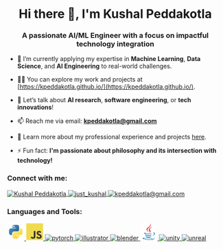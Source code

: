 <h1 align="center">Hi there 👋, I'm Kushal Peddakotla</h1>
<h3 align="center">A passionate AI/ML Engineer with a focus on impactful technology integration</h3>

- 🌱 I’m currently applying my expertise in **Machine Learning**, **Data Science**, and **AI Engineering** to real-world challenges.

- 👨‍💻 You can explore my work and projects at [https://kpeddakotla.github.io/](https://kpeddakotla.github.io/).

- 💬 Let’s talk about **AI research**, **software engineering**, or **tech innovations**!

- 📫 Reach me via email: **kpeddakotla@gmail.com**

- 📄 Learn more about my professional experience and projects [here](https://github.com/kpeddakotla/resume).

- ⚡ Fun fact: **I'm passionate about philosophy and its intersection with technology!**
<h3 align="left">Connect with me:</h3>
<p align="left">
  <a href="https://www.linkedin.com/in/kushal-peddakotla/" target="_blank">
    <img align="center" src="https://raw.githubusercontent.com/rahuldkjain/github-profile-readme-generator/master/src/images/icons/Social/linked-in-alt.svg" alt="Kushal Peddakotla" height="30" width="40" />
  </a>
  <a href="https://instagram.com/just_kushal" target="_blank">
    <img align="center" src="https://raw.githubusercontent.com/rahuldkjain/github-profile-readme-generator/master/src/images/icons/Social/instagram.svg" alt="just_kushal" height="30" width="40" />
  </a>
  <a href="mailto:kpeddakotla@gmail.com" target="_blank">
    <img align="center" src="https://raw.githubusercontent.com/rahuldkjain/github-profile-readme-generator/master/src/images/icons/Social/google.svg" alt="kpeddakotla@gmail.com" height="30" width="40" />
  </a>
</p>


<h3 align="left">Languages and Tools:</h3>
<p align="left"> 
  <a href="https://www.python.org" target="_blank" rel="noreferrer"> 
    <img src="https://raw.githubusercontent.com/devicons/devicon/master/icons/python/python-original.svg" alt="python" width="40" height="40"/> 
  </a> 
  <a href="https://www.javascript.com" target="_blank" rel="noreferrer"> 
    <img src="https://raw.githubusercontent.com/devicons/devicon/master/icons/javascript/javascript-original.svg" alt="javascript" width="40" height="40"/> 
  </a>
  <a href="https://www.pytorch.org" target="_blank" rel="noreferrer"> 
    <img src="https://pytorch.org/assets/images/pytorch-logo.png" alt="pytorch" width="40" height="40"/> 
  </a> 
  <a href="https://www.adobe.com/in/products/illustrator.html" target="_blank" rel="noreferrer"> 
    <img src="https://www.vectorlogo.zone/logos/adobe_illustrator/adobe_illustrator-icon.svg" alt="illustrator" width="40" height="40"/> 
  </a> 
  <a href="https://www.blender.org/" target="_blank" rel="noreferrer"> 
    <img src="https://download.blender.org/branding/community/blender_community_badge_white.svg" alt="blender" width="40" height="40"/> 
  </a> 
  <a href="https://www.java.com" target="_blank" rel="noreferrer"> 
    <img src="https://raw.githubusercontent.com/devicons/devicon/master/icons/java/java-original.svg" alt="java" width="40" height="40"/> 
  </a>
  <a href="https://www.unity.com/" target="_blank" rel="noreferrer"> 
    <img src="https://www.vectorlogo.zone/logos/unity3d/unity3d-icon.svg" alt="unity" width="40" height="40"/> 
  </a> 
  <a href="https://www.unrealengine.com/" target="_blank" rel="noreferrer"> 
    <img src="https://raw.githubusercontent.com/kenangundogan/fontisto/036b7eca71aab1bef8e6a0518f7329f13ed62f6b/icons/svg/brand/unreal-engine.svg" alt="unreal" width="40" height="40"/> 
  </a>
</p>
